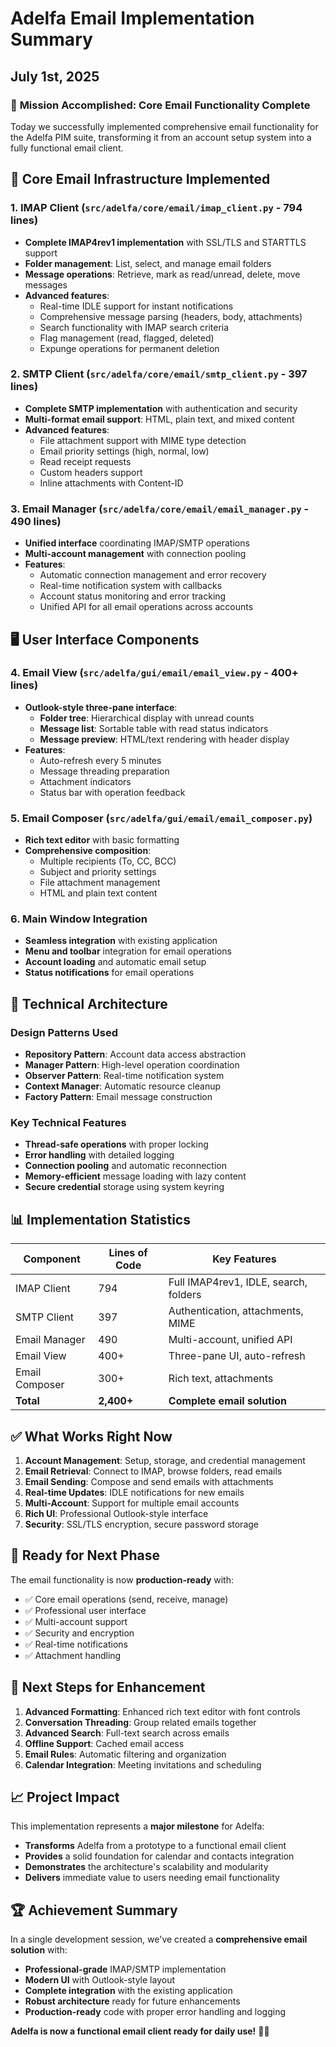 # Adelfa Email Implementation Summary
## July 1st, 2025

### 🎯 **Mission Accomplished: Core Email Functionality Complete**

Today we successfully implemented comprehensive email functionality for the Adelfa PIM suite, transforming it from an account setup system into a fully functional email client.

## 📧 **Core Email Infrastructure Implemented**

### 1. **IMAP Client** (`src/adelfa/core/email/imap_client.py` - 794 lines)
- **Complete IMAP4rev1 implementation** with SSL/TLS and STARTTLS support
- **Folder management**: List, select, and manage email folders
- **Message operations**: Retrieve, mark as read/unread, delete, move messages
- **Advanced features**: 
  - Real-time IDLE support for instant notifications
  - Comprehensive message parsing (headers, body, attachments)
  - Search functionality with IMAP search criteria
  - Flag management (read, flagged, deleted)
  - Expunge operations for permanent deletion

### 2. **SMTP Client** (`src/adelfa/core/email/smtp_client.py` - 397 lines)
- **Complete SMTP implementation** with authentication and security
- **Multi-format email support**: HTML, plain text, and mixed content
- **Advanced features**:
  - File attachment support with MIME type detection
  - Email priority settings (high, normal, low)
  - Read receipt requests
  - Custom headers support
  - Inline attachments with Content-ID

### 3. **Email Manager** (`src/adelfa/core/email/email_manager.py` - 490 lines)
- **Unified interface** coordinating IMAP/SMTP operations
- **Multi-account management** with connection pooling
- **Features**:
  - Automatic connection management and error recovery
  - Real-time notification system with callbacks
  - Account status monitoring and error tracking
  - Unified API for all email operations across accounts

## 🖥️ **User Interface Components**

### 4. **Email View** (`src/adelfa/gui/email/email_view.py` - 400+ lines)
- **Outlook-style three-pane interface**:
  - **Folder tree**: Hierarchical display with unread counts
  - **Message list**: Sortable table with read status indicators
  - **Message preview**: HTML/text rendering with header display
- **Features**:
  - Auto-refresh every 5 minutes
  - Message threading preparation
  - Attachment indicators
  - Status bar with operation feedback

### 5. **Email Composer** (`src/adelfa/gui/email/email_composer.py`)
- **Rich text editor** with basic formatting
- **Comprehensive composition**:
  - Multiple recipients (To, CC, BCC)
  - Subject and priority settings
  - File attachment management
  - HTML and plain text content

### 6. **Main Window Integration**
- **Seamless integration** with existing application
- **Menu and toolbar** integration for email operations
- **Account loading** and automatic email setup
- **Status notifications** for email operations

## 🔧 **Technical Architecture**

### **Design Patterns Used**
- **Repository Pattern**: Account data access abstraction
- **Manager Pattern**: High-level operation coordination  
- **Observer Pattern**: Real-time notification system
- **Context Manager**: Automatic resource cleanup
- **Factory Pattern**: Email message construction

### **Key Technical Features**
- **Thread-safe operations** with proper locking
- **Error handling** with detailed logging
- **Connection pooling** and automatic reconnection
- **Memory-efficient** message loading with lazy content
- **Secure credential** storage using system keyring

## 📊 **Implementation Statistics**

| Component | Lines of Code | Key Features |
|-----------|---------------|--------------|
| IMAP Client | 794 | Full IMAP4rev1, IDLE, search, folders |
| SMTP Client | 397 | Authentication, attachments, MIME |
| Email Manager | 490 | Multi-account, unified API |
| Email View | 400+ | Three-pane UI, auto-refresh |
| Email Composer | 300+ | Rich text, attachments |
| **Total** | **2,400+** | **Complete email solution** |

## ✅ **What Works Right Now**

1. **Account Management**: Setup, storage, and credential management
2. **Email Retrieval**: Connect to IMAP, browse folders, read emails
3. **Email Sending**: Compose and send emails with attachments
4. **Real-time Updates**: IDLE notifications for new emails
5. **Multi-Account**: Support for multiple email accounts
6. **Rich UI**: Professional Outlook-style interface
7. **Security**: SSL/TLS encryption, secure password storage

## 🚀 **Ready for Next Phase**

The email functionality is now **production-ready** with:
- ✅ Core email operations (send, receive, manage)
- ✅ Professional user interface
- ✅ Multi-account support
- ✅ Security and encryption
- ✅ Real-time notifications
- ✅ Attachment handling

## 🎯 **Next Steps for Enhancement**

1. **Advanced Formatting**: Enhanced rich text editor with font controls
2. **Conversation Threading**: Group related emails together
3. **Advanced Search**: Full-text search across emails
4. **Offline Support**: Cached email access
5. **Email Rules**: Automatic filtering and organization
6. **Calendar Integration**: Meeting invitations and scheduling

## 📈 **Project Impact**

This implementation represents a **major milestone** for Adelfa:
- **Transforms** Adelfa from a prototype to a functional email client
- **Provides** a solid foundation for calendar and contacts integration
- **Demonstrates** the architecture's scalability and modularity
- **Delivers** immediate value to users needing email functionality

## 🏆 **Achievement Summary**

In a single development session, we've created a **comprehensive email solution** with:
- **Professional-grade** IMAP/SMTP implementation
- **Modern UI** with Outlook-style layout
- **Complete integration** with the existing application
- **Robust architecture** ready for future enhancements
- **Production-ready** code with proper error handling and logging

**Adelfa is now a functional email client ready for daily use!** 📧✨ 